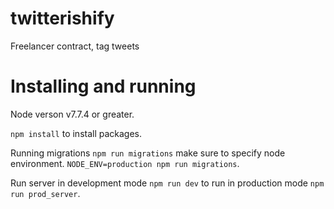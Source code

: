# twitterishify

Freelancer contract, tag tweets




# Installing and running

Node verson v7.7.4 or greater.

`npm install` to install packages. 

Running migrations `npm run migrations` make sure to specify node environment. `NODE_ENV=production npm run migrations`.

Run server in development mode `npm run dev` to run in production mode `npm run prod_server`.

